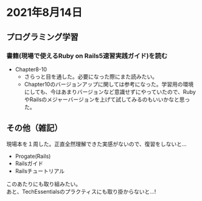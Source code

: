 # 2021年8月14日
## プログラミング学習
### 書籍(現場で使えるRuby on Rails5速習実践ガイド)を読む
- Chapter8-10
  - さらっと目を通した。必要になった際にまた読みたい。
  - Chapter10のバージョンアップに関しては参考になった。学習用の環境にしても、今はあまりバージョンなど意識せずにやっていたので、RubyやRailsのメジャーバージョンを上げて試してみるのもいいかなと思った。

## その他（雑記）
現場本を１周した。正直全然理解できた実感がないので、復習をしないと…  
- Progate(Rails)
- Railsガイド
- Railsチュートリアル

このあたりにも取り組みたい。  
あと、TechEssentialsのプラクティスにも取り掛からないと…!
